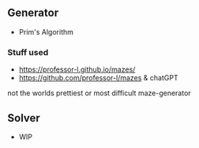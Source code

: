 ## Generator

- Prim's Algorithm

### Stuff used
- https://professor-l.github.io/mazes/
- https://github.com/professor-l/mazes & chatGPT

not the worlds prettiest or most difficult maze-generator


## Solver

- WIP
